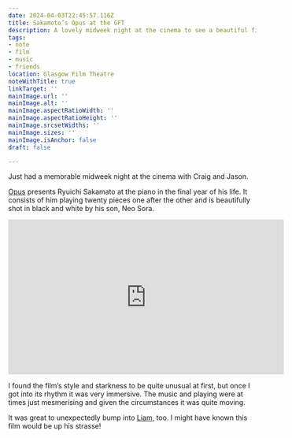 ```yaml
---
date: 2024-04-03T22:45:57.116Z
title: Sakamoto’s Opus at the GFT
description: A lovely midweek night at the cinema to see a beautiful film
tags:
- note
- film
- music
- friends
location: Glasgow Film Theatre 
noteWithTitle: true
linkTarget: ''
mainImage.url: ''
mainImage.alt: ''
mainImage.aspectRatioWidth: ''
mainImage.aspectRatioHeight: ''
mainImage.srcsetWidths: ''
mainImage.sizes: ''
mainImage.isAnchor: false
draft: false

---
```

Just had a memorable midweek night at the cinema with Craig and Jason.

[Opus](https://www.theguardian.com/film/2024/mar/28/ryuichi-sakamoto-opus-review-neo-sora) presents Ryuichi Sakamato at the piano in the final year of his life. It consists of him playing twenty pieces one after the other and is beautifully shot in black and white by his son, Neo Sora.

<div class="l-frame">
  <iframe title="Official UK Trailer for movie “Opus”" width="560" height="315" src="https://www.youtube.com/embed/DBYVQuGs5hc?si=ZA2arpaTfTQF1yLw" frameborder="0" allow="accelerometer; autoplay; clipboard-write; encrypted-media; gyroscope; picture-in-picture; web-share" allowfullscreen></iframe>
</div>

I found the film’s style and starkness to be quite unusual at first, but once I got into its rhythm it was very immersive. The music and playing were at times just mesmerising and given the circumstances it was quite moving.

It was great to unexpectedly bump into [Liam](https://liamnugent.me/), too. I might have known this film would be up his strasse!
